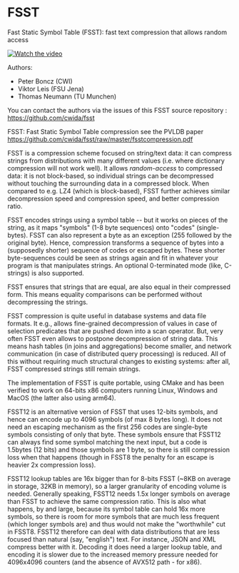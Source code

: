 # FSST
Fast Static Symbol Table (FSST): fast text compression that allows random access 

[![Watch the video](https://github.com/cwida/fsst/raw/master/fsst-presentation.png)](https://github.com/cwida/fsst/raw/master/fsst-presentation.mp4)

Authors:
- Peter Boncz (CWI)
- Viktor Leis (FSU Jena)
- Thomas Neumann (TU Munchen)

You can contact the authors via the issues of this FSST source repository : https://github.com/cwida/fsst

FSST: Fast Static Symbol Table compression
see the PVLDB paper https://github.com/cwida/fsst/raw/master/fsstcompression.pdf

FSST is a compression scheme focused on string/text data: it can compress strings from distributions with many different values (i.e. where dictionary compression will not work well). It allows *random-access* to compressed data: it is not block-based, so individual strings can be decompressed without touching the surrounding data in a compressed block. When compared to e.g. LZ4 (which is block-based), FSST further achieves similar decompression speed and compression speed, and better compression ratio.

FSST encodes strings using a symbol table -- but it works on pieces of the string, as it maps "symbols" (1-8 byte sequences) onto "codes" (single-bytes). FSST can also represent a byte as an exception (255 followed by the original byte). Hence, compression transforms a sequence of bytes into a (supposedly shorter) sequence of codes or escaped bytes. These shorter byte-sequences could be seen as strings again and fit in whatever your program is that manipulates strings. An optional 0-terminated mode (like, C-strings) is also supported.

FSST ensures that strings that are equal, are also equal in their compressed form. This means equality comparisons can be performed without decompressing the strings.

FSST compression is quite useful in database systems and data file formats. It e.g., allows fine-grained decompression of values in case of selection predicates that are pushed down into a scan operator. But, very often FSST even allows to postpone decompression of string data. This means hash tables (in joins and aggregations) become smaller, and network communication (in case of distributed query processing) is reduced. All of this without requiring much structural changes to existing systems: after all, FSST compressed strings still remain strings.

The implementation of FSST is quite portable, using CMake and has been verified to work on 64-bits x86 computers running Linux, Windows and MacOS (the latter also using arm64).

FSST12 is an alternative version of FSST that uses 12-bits symbols, and hence can encode up to 4096 symbols (of max 8 bytes long). 
It does not need an escaping mechanism as the first 256 codes are single-byte symbols consisting of only that byte. 
These symbols ensure that FSST12 can always find some symbol matching the next input, but a code is 1.5bytes (12 bits) and those symbols are 1 byte, so there is still compression loss when that happens (though in FSST8 the penalty for an escape is heavier 2x compression loss).


FSST12 lookup tables are 16x bigger than for 8-bits FSST (~8KB on average in storage, 32KB in memory), so a larger granularity of encoding volume is needed.
Generally speaking, FSST12 needs 1.5x longer symbols on average than FSST to achieve the same compression ratio. 
This is also what happens, by and large, because its symbol table can hold 16x more symbols, so there is room for more symbols that are much less frequent (which longer symbols are) and thus would not make the "worthwhile" cut in FSST8.
FSST12 therefore can deal with data distributions that are less focused than natural (say, "english") text. For instance, JSON and XML compress better with it.
Decoding it does need a larger lookup table, and encoding it is slower due to the increased memory pressure needed for 4096x4096 counters (and the absence of AVX512 path - for x86).
